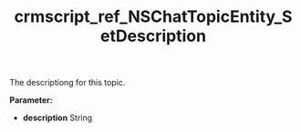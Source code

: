 ﻿---
title: crmscript_ref_NSChatTopicEntity_SetDescription
description: NSChatTopicEntity.SetDescription(String description)
intellisense: NSChatTopicEntity.SetDescription
keywords: NSChatTopicEntity, GetDescription
so.topic: reference
---

The descriptiong for this topic.

**Parameter:** 
 - **description** String

